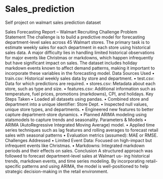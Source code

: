 # Sales_prediction
Self project on walmart sales prediction dataset

Sales Forecasting Report – Walmart
Recruiting Challenge
Problem Statement
The challenge is to build a predictive model for forecasting department-level sales across
45 Walmart stores. The primary task is to estimate weekly sales for each department in
each store using historical sales data. A major difficulty lies in handling limited historical
observations for major events like Christmas or markdowns, which happen infrequently
but have significant impact on sales. The dataset includes holiday markdown events
known to affect demand patterns, making it important to incorporate these variables in
the forecasting model.
Data Sources Used
• train.csv: Historical weekly sales data by store and department.
• test.csv: Data for which predictions are required.
• stores.csv: Metadata about each store, such as type and size.
• features.csv: Additional information such as temperature, fuel prices, promotions
(markdowns), CPI, and holidays.
Key Steps Taken
• Loaded all datasets using pandas.
• Combined store and department into a unique identifier: Store Dept.
• Inspected null values, unique store types, and departments.
• Engineered new features to better capture department-store dynamics.
• Planned ARIMA modeling using statsmodels to capture trends and seasonality.
Parameters & Models
• ARIMA (AutoRegressive Integrated Moving Average) model.
• Applied time series techniques such as lag features and rolling averages to forecast
retail sales with seasonal patterns
• Evaluation metrics (assumed): MAE or RMSE.
Challenges Addressed
• Limited Event Data: Focused on high-impact but infrequent events like Christmas.
• Markdowns: Integrated markdown periods and their effects on sales.
Conclusion
A structured approach was followed to forecast department-level sales at Walmart us-
ing historical trends, markdown events, and time series modeling. By incorporating
retail-specific patterns and using ARIMA, the model is well-positioned to help strategic
decision-making in the retail environment.
